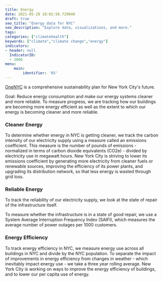 ```yaml
---
title: Energy
date: 2021-05-28 18:02:58.729040
draft: true
seo_title: "Energy data for NYC"
seo_description: "Explore data, visualizations, and more."
tags: 
categories: ["climatehealth"]
keywords: ["climate","climate change","energy"]
indicators:
- header: null
  IndicatorID: 
  - 2006
menu:
    main:
        identifier: '03'
---
```


[OneNYC](http://www1.nyc.gov/html/onenyc/index.html) is a comprehensive sustainability plan for New York City's future.

Goal: Reduce energy consumption and make our energy systems cleaner and more reliable. To measure progress, we are tracking how our buildings are becoming more energy efficient as well as the extent to which our energy is becoming cleaner and more reliable.

### Cleaner Energy

To determine whether energy in NYC is getting cleaner, we track the carbon intensity of our electricity supply using a measure called an emissions coefficient. This measure is the number of pounds of emissions - normalized in terms of carbon dioxide equivalents (CO2e) - divided by electricity use in megawatt hours. New York City is striving to lower its emissions coefficient by generating more electricity from cleaner fuels or renewable sources, improving the efficiency of its power plants, and upgrading its distribution network, so that less energy is wasted through grid loss.

### Reliable Energy

To track the reliability of our electricity supply, we look at the state of repair of the infrastructure itself.  
  
To measure whether the infrastructure is in a state of good repair, we use a System Average Interruption Frequency Index (SAIFI), which measures the average number of power outages per 1000 customers.

### Energy Efficiency

To track energy efficiency in NYC, we measure energy use across all buildings in NYC and divide by the NYC population. To separate the impact of improvements in energy efficiency from changes in weather - which inevitably impact energy use - we take a three year rolling average. New York City is working on ways to improve the energy efficiency of buildings, and to lower our per capita use of energy.
